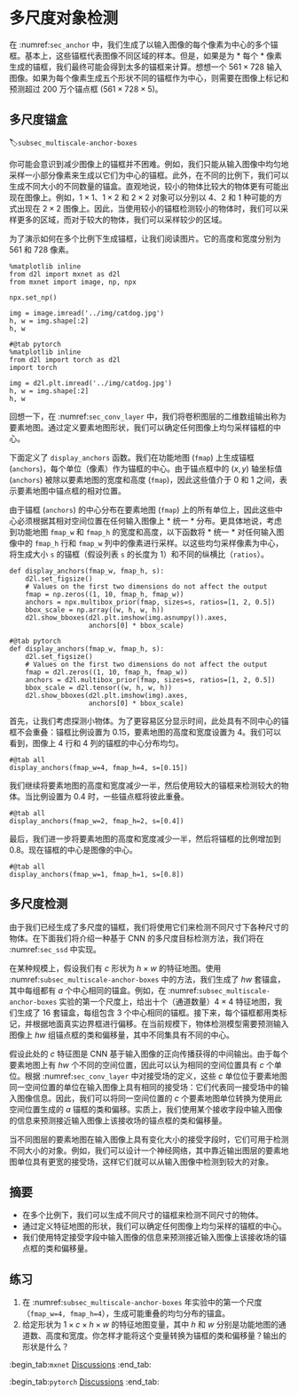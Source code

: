 # 多尺度对象检测

在 :numref:`sec_anchor` 中，我们生成了以输入图像的每个像素为中心的多个锚框。基本上，这些锚框代表图像不同区域的样本。但是，如果是为 * 每个 * 像素生成的锚框，我们最终可能会得到太多的锚框来计算。想想一个 $561 \times 728$ 输入图像。如果为每个像素生成五个形状不同的锚框作为中心，则需要在图像上标记和预测超过 200 万个锚点框 ($561 \times 728 \times 5$)。 

## 多尺度锚盒
:label:`subsec_multiscale-anchor-boxes`

你可能会意识到减少图像上的锚框并不困难。例如，我们只能从输入图像中均匀地采样一小部分像素来生成以它们为中心的锚框。此外，在不同的比例下，我们可以生成不同大小的不同数量的锚盒。直观地说，较小的物体比较大的物体更有可能出现在图像上。例如，$1 \times 1$、$1 \times 2$ 和 $2 \times 2$ 对象可以分别以 4、2 和 1 种可能的方式出现在 $2 \times 2$ 图像上。因此，当使用较小的锚框检测较小的物体时，我们可以采样更多的区域，而对于较大的物体，我们可以采样较少的区域。 

为了演示如何在多个比例下生成锚框，让我们阅读图片。它的高度和宽度分别为 561 和 728 像素。

```{.python .input}
%matplotlib inline
from d2l import mxnet as d2l
from mxnet import image, np, npx

npx.set_np()

img = image.imread('../img/catdog.jpg')
h, w = img.shape[:2]
h, w
```

```{.python .input}
#@tab pytorch
%matplotlib inline
from d2l import torch as d2l
import torch

img = d2l.plt.imread('../img/catdog.jpg')
h, w = img.shape[:2]
h, w
```

回想一下，在 :numref:`sec_conv_layer` 中，我们将卷积图层的二维数组输出称为要素地图。通过定义要素地图形状，我们可以确定任何图像上均匀采样锚框的中心。 

下面定义了 `display_anchors` 函数。我们在功能地图 (`fmap`) 上生成锚框 (`anchors`)，每个单位（像素）作为锚框的中心。由于锚点框中的 $(x, y)$ 轴坐标值 (`anchors`) 被除以要素地图的宽度和高度 (`fmap`)，因此这些值介于 0 和 1 之间，表示要素地图中锚点框的相对位置。 

由于锚框 (`anchors`) 的中心分布在要素地图 (`fmap`) 上的所有单位上，因此这些中心必须根据其相对空间位置在任何输入图像上 * 统一 * 分布。更具体地说，考虑到功能地图 `fmap_w` 和 `fmap_h` 的宽度和高度，以下函数将 * 统一 * 对任何输入图像中的 `fmap_h` 行和 `fmap_w` 列中的像素进行采样。以这些均匀采样像素为中心，将生成大小 `s` 的锚框（假设列表 `s` 的长度为 1）和不同的纵横比（`ratios`）。

```{.python .input}
def display_anchors(fmap_w, fmap_h, s):
    d2l.set_figsize()
    # Values on the first two dimensions do not affect the output
    fmap = np.zeros((1, 10, fmap_h, fmap_w))
    anchors = npx.multibox_prior(fmap, sizes=s, ratios=[1, 2, 0.5])
    bbox_scale = np.array((w, h, w, h))
    d2l.show_bboxes(d2l.plt.imshow(img.asnumpy()).axes,
                    anchors[0] * bbox_scale)
```

```{.python .input}
#@tab pytorch
def display_anchors(fmap_w, fmap_h, s):
    d2l.set_figsize()
    # Values on the first two dimensions do not affect the output
    fmap = d2l.zeros((1, 10, fmap_h, fmap_w))
    anchors = d2l.multibox_prior(fmap, sizes=s, ratios=[1, 2, 0.5])
    bbox_scale = d2l.tensor((w, h, w, h))
    d2l.show_bboxes(d2l.plt.imshow(img).axes,
                    anchors[0] * bbox_scale)
```

首先，让我们考虑探测小物体。为了更容易区分显示时间，此处具有不同中心的锚框不会重叠：锚框比例设置为 0.15，要素地图的高度和宽度设置为 4。我们可以看到，图像上 4 行和 4 列的锚框的中心分布均匀。

```{.python .input}
#@tab all
display_anchors(fmap_w=4, fmap_h=4, s=[0.15])
```

我们继续将要素地图的高度和宽度减少一半，然后使用较大的锚框来检测较大的物体。当比例设置为 0.4 时，一些锚点框将彼此重叠。

```{.python .input}
#@tab all
display_anchors(fmap_w=2, fmap_h=2, s=[0.4])
```

最后，我们进一步将要素地图的高度和宽度减少一半，然后将锚框的比例增加到 0.8。现在锚框的中心是图像的中心。

```{.python .input}
#@tab all
display_anchors(fmap_w=1, fmap_h=1, s=[0.8])
```

## 多尺度检测

由于我们已经生成了多尺度的锚框，我们将使用它们来检测不同尺寸下各种尺寸的物体。在下面我们将介绍一种基于 CNN 的多尺度目标检测方法，我们将在 :numref:`sec_ssd` 中实现。 

在某种规模上，假设我们有 $c$ 形状为 $h \times w$ 的特征地图。使用 :numref:`subsec_multiscale-anchor-boxes` 中的方法，我们生成了 $hw$ 套锚盒，其中每组都有 $a$ 个中心相同的锚盒。例如，在 :numref:`subsec_multiscale-anchor-boxes` 实验的第一个尺度上，给出十个（通道数量）$4 \times 4$ 特征地图，我们生成了 16 套锚盒，每组包含 3 个中心相同的锚框。接下来，每个锚框都用类标记，并根据地面真实边界框进行偏移。在当前规模下，物体检测模型需要预测输入图像上 $hw$ 组锚点框的类和偏移量，其中不同集具有不同的中心。 

假设此处的 $c$ 特征图是 CNN 基于输入图像的正向传播获得的中间输出。由于每个要素地图上有 $hw$ 个不同的空间位置，因此可以认为相同的空间位置具有 $c$ 个单位。根据 :numref:`sec_conv_layer` 中对接受场的定义，这些 $c$ 单位位于要素地图同一空间位置的单位在输入图像上具有相同的接受场：它们代表同一接受场中的输入图像信息。因此，我们可以将同一空间位置的 $c$ 个要素地图单位转换为使用此空间位置生成的 $a$ 锚框的类和偏移。实质上，我们使用某个接收字段中输入图像的信息来预测接近输入图像上该接收场的锚点框的类和偏移量。 

当不同图层的要素地图在输入图像上具有变化大小的接受字段时，它们可用于检测不同大小的对象。例如，我们可以设计一个神经网络，其中靠近输出图层的要素地图单位具有更宽的接受场，这样它们就可以从输入图像中检测到较大的对象。 

## 摘要

* 在多个比例下，我们可以生成不同尺寸的锚框来检测不同尺寸的物体。
* 通过定义特征地图的形状，我们可以确定任何图像上均匀采样的锚框的中心。
* 我们使用特定接受字段中输入图像的信息来预测接近输入图像上该接收场的锚点框的类和偏移量。

## 练习

1. 在 :numref:`subsec_multiscale-anchor-boxes` 年实验中的第一个尺度（`fmap_w=4, fmap_h=4`），生成可能重叠的均匀分布的锚盒。
1. 给定形状为 $1 \times c \times h \times w$ 的特征地图变量，其中 $h$ 和 $w$ 分别是功能地图的通道数、高度和宽度。你怎样才能将这个变量转换为锚框的类和偏移量？输出的形状是什么？

:begin_tab:`mxnet`
[Discussions](https://discuss.d2l.ai/t/371)
:end_tab:

:begin_tab:`pytorch`
[Discussions](https://discuss.d2l.ai/t/1607)
:end_tab:
